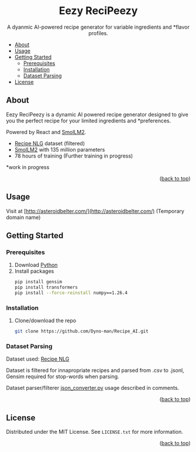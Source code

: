 
<a id="readme-top"></a>
<div align="center">
<h1 align="center">Eezy ReciPeezy</h1>

  <p align="center">
    A dyanmic AI-powered recipe generator for variable ingredients and *flavor profiles.
  </p>

  <p align="center">
    
<!--PUT IMAGE OF FRONT PAGE HERE <img src="https://nthorn.com/images/rust-pseudokude/solving_example.gif" width="500">-->
</p>
</div>

- [About](#about)
- [Usage](#usage)
- [Getting Started](#getting-started)
  * [Prerequisites](#prerequisites)
  * [Installation](#installation)
  * [Dataset Parsing](#dataset-parsing)
- [License](#license)



<!-- ABOUT -->
## About
Eezy ReciPeezy is a dynamic AI powered recipe generator designed to give you the perfect recipe for your limited ingredients and *preferences.

Powered by React and [SmolLM2](https://huggingface.co/HuggingFaceTB/SmolLM2-135M-Instruct).

 * [Recipe NLG](https://huggingface.co/datasets/mbien/recipe_nlg) dataset (filtered)
 * [SmolLM2](https://huggingface.co/HuggingFaceTB/SmolLM2-135M-Instruct) with 135 million parameters
 * 78 hours of training (Further training in progress)

*work in progress
<p align="right">(<a href="#readme-top">back to top</a>)</p>

<!-- INSTALLATION -->
## Usage
Visit at [http://asteroidbelter.com/](http://asteroidbelter.com/) (Temporary domain name)
## Getting Started
### Prerequisites
1. Download [Python](https://www.python.org/downloads/)
2. Install packages
   ```sh
   pip install gensim
   pip install transformers
   pip install --force-reinstall numpy==1.26.4
   ```

### Installation
1. Clone/download the repo
   ```sh
   git clone https://github.com/Dyno-man/Recipe_AI.git
   ```

### Dataset Parsing
Dataset used: [Recipe NLG](https://huggingface.co/datasets/mbien/recipe_nlg)

Dataset is filtered for innapropriate recipes and parsed from .csv to .jsonl, Gensim required for stop-words when parsing.

Dataset parser/filterer [json_converter.py](https://github.com/Dyno-man/Recipe_AI/blob/main/JSON%20Datasets/json_converter.py) usage described in comments.

<p align="right">(<a href="#readme-top">back to top</a>)</p>

<!-- LICENSE -->
## License

Distributed under the MIT License. See `LICENSE.txt` for more information.

<p align="right">(<a href="#readme-top">back to top</a>)</p>
